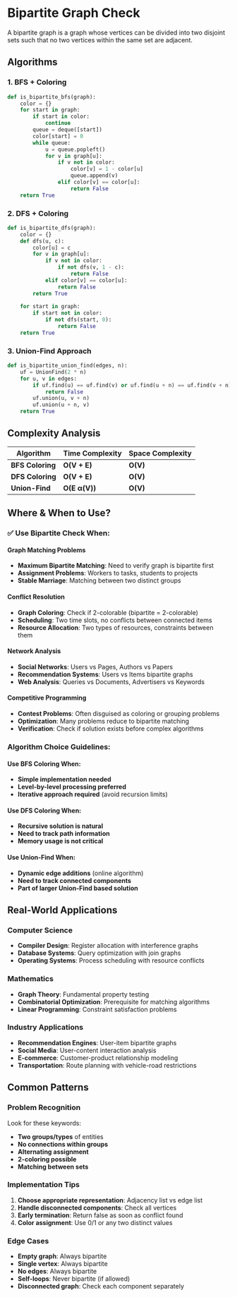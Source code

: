 # Bipartite Graph Check

A bipartite graph is a graph whose vertices can be divided into two disjoint sets such that no two vertices within the same set are adjacent.

## Algorithms

### 1. BFS + Coloring
```python
def is_bipartite_bfs(graph):
    color = {}
    for start in graph:
        if start in color:
            continue
        queue = deque([start])
        color[start] = 0
        while queue:
            u = queue.popleft()
            for v in graph[u]:
                if v not in color:
                    color[v] = 1 - color[u]
                    queue.append(v)
                elif color[v] == color[u]:
                    return False
    return True
```

### 2. DFS + Coloring
```python
def is_bipartite_dfs(graph):
    color = {}
    def dfs(u, c):
        color[u] = c
        for v in graph[u]:
            if v not in color:
                if not dfs(v, 1 - c):
                    return False
            elif color[v] == color[u]:
                return False
        return True
    
    for start in graph:
        if start not in color:
            if not dfs(start, 0):
                return False
    return True
```

### 3. Union-Find Approach
```python
def is_bipartite_union_find(edges, n):
    uf = UnionFind(2 * n)
    for u, v in edges:
        if uf.find(u) == uf.find(v) or uf.find(u + n) == uf.find(v + n):
            return False
        uf.union(u, v + n)
        uf.union(u + n, v)
    return True
```

## Complexity Analysis

| Algorithm | Time Complexity | Space Complexity |
|-----------|----------------|------------------|
| **BFS Coloring** | **O(V + E)** | **O(V)** |
| **DFS Coloring** | **O(V + E)** | **O(V)** |
| **Union-Find** | **O(E α(V))** | **O(V)** |

## Where & When to Use?

### ✅ Use Bipartite Check When:

#### Graph Matching Problems
- **Maximum Bipartite Matching**: Need to verify graph is bipartite first
- **Assignment Problems**: Workers to tasks, students to projects
- **Stable Marriage**: Matching between two distinct groups

#### Conflict Resolution
- **Graph Coloring**: Check if 2-colorable (bipartite = 2-colorable)
- **Scheduling**: Two time slots, no conflicts between connected items
- **Resource Allocation**: Two types of resources, constraints between them

#### Network Analysis
- **Social Networks**: Users vs Pages, Authors vs Papers
- **Recommendation Systems**: Users vs Items bipartite graphs
- **Web Analysis**: Queries vs Documents, Advertisers vs Keywords

#### Competitive Programming
- **Contest Problems**: Often disguised as coloring or grouping problems
- **Optimization**: Many problems reduce to bipartite matching
- **Verification**: Check if solution exists before complex algorithms

### Algorithm Choice Guidelines:

#### Use BFS Coloring When:
- **Simple implementation needed**
- **Level-by-level processing preferred**
- **Iterative approach required** (avoid recursion limits)

#### Use DFS Coloring When:
- **Recursive solution is natural**
- **Need to track path information**
- **Memory usage is not critical**

#### Use Union-Find When:
- **Dynamic edge additions** (online algorithm)
- **Need to track connected components**
- **Part of larger Union-Find based solution**

## Real-World Applications

### Computer Science
- **Compiler Design**: Register allocation with interference graphs
- **Database Systems**: Query optimization with join graphs
- **Operating Systems**: Process scheduling with resource conflicts

### Mathematics
- **Graph Theory**: Fundamental property testing
- **Combinatorial Optimization**: Prerequisite for matching algorithms
- **Linear Programming**: Constraint satisfaction problems

### Industry Applications
- **Recommendation Engines**: User-item bipartite graphs
- **Social Media**: User-content interaction analysis
- **E-commerce**: Customer-product relationship modeling
- **Transportation**: Route planning with vehicle-road restrictions

## Common Patterns

### Problem Recognition
Look for these keywords:
- **Two groups/types** of entities
- **No connections within groups**
- **Alternating assignment**
- **2-coloring possible**
- **Matching between sets**

### Implementation Tips
1. **Choose appropriate representation**: Adjacency list vs edge list
2. **Handle disconnected components**: Check all vertices
3. **Early termination**: Return false as soon as conflict found
4. **Color assignment**: Use 0/1 or any two distinct values

### Edge Cases
- **Empty graph**: Always bipartite
- **Single vertex**: Always bipartite  
- **No edges**: Always bipartite
- **Self-loops**: Never bipartite (if allowed)
- **Disconnected graph**: Check each component separately